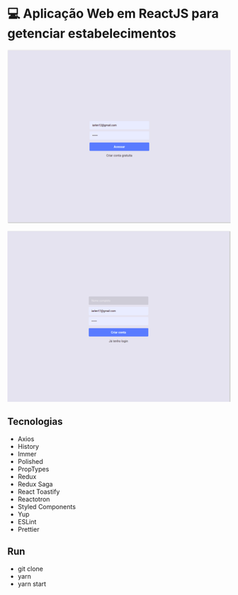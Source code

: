 # :computer: Aplicação Web em ReactJS para getenciar estabelecimentos

![Cena 01](image-01.png)

![Cena 01](image-02.png)

## Tecnologias

- Axios
- History
- Immer
- Polished
- PropTypes
- Redux
- Redux Saga
- React Toastify
- Reactotron
- Styled Components
- Yup
- ESLint
- Prettier

## Run

- git clone
 - yarn
 - yarn start
